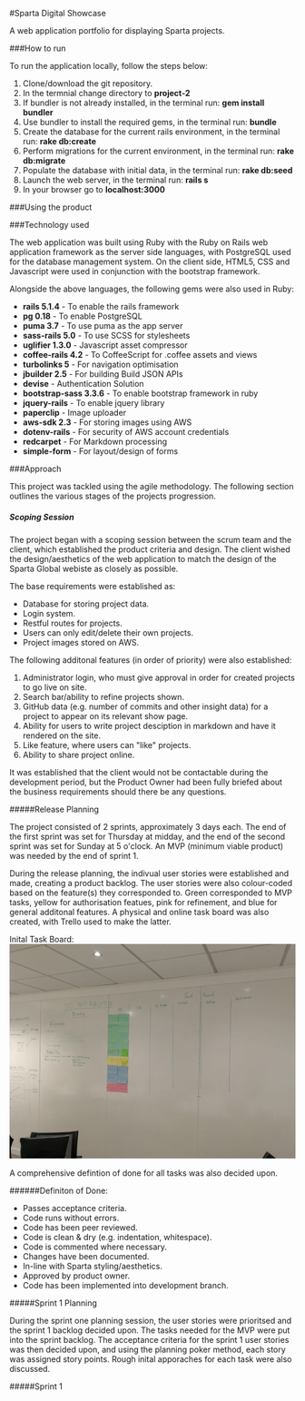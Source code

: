 #Sparta Digital Showcase

A web application portfolio for displaying Sparta projects.

###How to run

To run the application locally, follow the steps below:

1. Clone/download the git repository.
2. In the termnial change directory to **project-2**
3. If bundler is not already installed, in the terminal run: **gem install bundler**
4. Use bundler to install the required gems, in the terminal run: **bundle**
5. Create the database for the current rails environment, in the terminal run: **rake db:create**
6. Perform migrations for the current environment, in the terminal run: **rake db:migrate**
7. Populate the database with initial data, in the terminal run: **rake db:seed**
8. Launch the web server, in the terminal run: **rails s**
9. In your browser go to **localhost:3000**

###Using the product

###Technology used

The web application was built using Ruby with the Ruby on Rails web application framework as the server side languages, with PostgreSQL used for the database management system. On the client side, HTML5, CSS and Javascript were used in conjunction with the bootstrap framework.

Alongside the above languages, the following gems were also used in Ruby:

* **rails 5.1.4** - To enable the rails framework
* **pg 0.18** - To enable PostgreSQL
* **puma 3.7** - To use puma as the app server
* **sass-rails 5.0** - To use SCSS for stylesheets
* **uglifier 1.3.0** - Javascript asset compressor
* **coffee-rails 4.2** - To CoffeeScript for .coffee assets and views
* **turbolinks 5** - For navigation optimisation
* **jbuilder 2.5** - For building Build JSON APIs
* **devise** - Authentication Solution
* **bootstrap-sass 3.3.6** - To enable bootstrap framework in ruby
* **jquery-rails** - To enable jquery library
* **paperclip** - Image uploader
* **aws-sdk 2.3** - For storing images using AWS
* **dotenv-rails** - For security of AWS account credentials
* **redcarpet** - For Markdown processing
* **simple-form** - For layout/design of forms

###Approach

This project was tackled using the agile methodology. The following section outlines the various stages of the projects progression.

##### Scoping Session

The project began with a scoping session between the scrum team and the client, which established the product criteria and design. The client wished the design/aesthetics of the web application to match the design of the Sparta Global webiste as closely as possible.

The base requirements were established as: 

* Database for storing project data.
* Login system.
* Restful routes for projects.
* Users can only edit/delete their own projects.
* Project images stored on AWS.

The following additonal features (in order of priority) were also established:

1. Administrator login, who must give approval in order for created projects to go live on site.
2. Search bar/ability to refine projects shown.
3. GitHub data (e.g. number of commits and other insight data) for a project to appear on its relevant show page.
4. Ability for users to write project desciption in markdown and have it rendered on the site.
5. Like feature, where users can "like" projects.
6. Ability to share project online.

It was established that the client would not be contactable during the development period, but the Product Owner had been fully briefed about the business requirements should there be any questions.

#####Release Planning

The project consisted of 2 sprints, approximately 3 days each. The end of the first sprint was set for Thursday at midday, and the end of the second sprint was set for Sunday at 5 o'clock. An MVP (minimum viable product) was needed by the end of sprint 1.

During the release planning, the indivual user stories were established and made, creating a product backlog. The user stories were also colour-coded based on the feature(s) they corresponded to. Green corresponded to MVP tasks, yellow for authorisation featues, pink for refinement, and blue for general additonal features. A physical and online task board was also created, with Trello used to make the latter. 

Inital Task Board:
![Inital Task Board](app/assets/images/agilephotos/TaskBoardInital.JPG)

A comprehensive defintion of done for all tasks was also decided upon.

######Definiton of Done:

* Passes acceptance criteria.
* Code runs without errors.
* Code has been peer reviewed.
* Code is clean & dry (e.g. indentation, whitespace).
* Code is commented where necessary.
* Changes have been documented.
* In-line with Sparta styling/aesthetics.
* Approved by product owner.
* Code has been implemented into development branch.

#####Sprint 1 Planning

During the sprint one planning session, the user stories were prioritsed and the sprint 1 backlog decided upon. The tasks needed for the MVP were put into the sprint backlog. The acceptance criteria for the sprint 1 user stories was then decided upon, and using the planning poker method, each story was assigned story points. Rough inital apporaches for each task were also discussed.

#####Sprint 1

